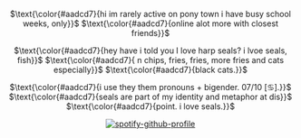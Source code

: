<div align="center">

$\text{\color{#aadcd7}{hi im rarely active on pony town i have busy school weeks, only}}$
$\text{\color{#aadcd7}{online alot more with closest friends}}$

$\text{\color{#aadcd7}{hey have i told you I love harp seals? i lvoe seals, fish}}$
$\text{\color{#aadcd7}{ n chips, fries, fries, more fries and cats especially}}$
$\text{\color{#aadcd7}{black cats.}}$

$\text{\color{#aadcd7}{i use they them pronouns + bigender. 07/10 [♋︎].}}$
$\text{\color{#aadcd7}{seals are part of my identity and metaphor at dis}}$
$\text{\color{#aadcd7}{point. i love seals.}}$

</p>

<div align="center">

[![spotify-github-profile](https://spotify-github-profile.kittinanx.com/api/view?uid=31zagpfr6pvi7t6x6m2d3nsey5fi&cover_image=true&theme=novatorem&show_offline=false&background_color=273a34&interchange=true&bar_color=7cb6a3&bar_color_cover=false)](https://github.com/kittinan/spotify-github-profile)

</p>
